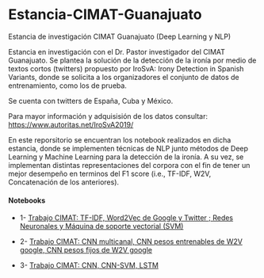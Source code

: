 # Estancia-CIMAT-Guanajuato
Estancia de investigación CIMAT Guanajuato (Deep Learning y NLP)

Estancia en investigación con el Dr. Pastor investigador del CIMAT Guanajuato. Se plantea la solución de la detección de la ironía por medio de textos cortos (twitters)  propuesto por IroSvA: Irony Detection in Spanish Variants, donde se solicita a los organizadores el conjunto de datos de entrenamiento, como los de prueba. 

Se cuenta con twitters de España, Cuba y México.

Para mayor información y adquisisión de los datos consultar:
https://www.autoritas.net/IroSvA2019/

En este reporsitorio se encuentran los notebook realizados en dicha estancia, donde se implementen técnicas de NLP junto métodos de Deep Learning y Machine Learning para la detección de la ironía. A su vez, se implementan distintas representaciones del corpora con el fin de tener un mejor desempeño en terminos del F1 score (i.e., TF-IDF, W2V, Concatenación de los anteriores).

#### Notebooks
* 1- [Trabajo CIMAT: TF-IDF, Word2Vec de Google y Twitter ; Redes Neuronales y Máquina de soporte vectorial (SVM)](https://nbviewer.jupyter.org/github/hairo1421/Estancia-CIMAT-Guanajuato/blob/master/%231%20-%20Trabajo%20CIMAT%20Gto%20-%20BoW-W2v-Concatenaci%C3%B3n.ipynb)

* 2- [Trabajo CIMAT: CNN multicanal, CNN pesos entrenables de W2V google, CNN pesos fijos de W2V google](https://nbviewer.jupyter.org/github/hairo1421/Estancia-CIMAT-Guanajuato/blob/master/%232%20-%20Trabajo%20CIMAT%20Gto%20-%20CNN%20multichanel.ipynb)

* 3-  [Trabajo CIMAT: CNN, CNN-SVM, LSTM](https://nbviewer.jupyter.org/github/hairo1421/Estancia-CIMAT-Guanajuato/blob/master/%233%20-%20Trabajo%20CIMAT%20Gto%20-%20CNN%20basic%20%20and%20LSTM%20%281%29.ipynb)



